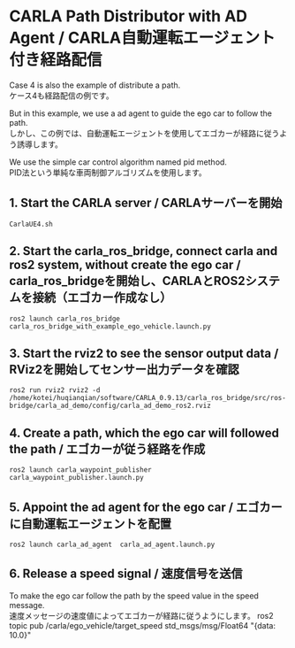 # CARLA Path Distributor with AD Agent / CARLA自動運転エージェント付き経路配信

Case 4 is also the example of distribute a path.  
ケース4も経路配信の例です。

But in this example, we use a ad agent to guide the ego car to follow the path.  
しかし、この例では、自動運転エージェントを使用してエゴカーが経路に従うよう誘導します。

We use the simple car control algorithm named pid method.  
PID法という単純な車両制御アルゴリズムを使用します。

## 1. Start the CARLA server / CARLAサーバーを開始
    CarlaUE4.sh

## 2. Start the carla_ros_bridge, connect carla and ros2 system, without create the ego car / carla_ros_bridgeを開始し、CARLAとROS2システムを接続（エゴカー作成なし）
    ros2 launch carla_ros_bridge carla_ros_bridge_with_example_ego_vehicle.launch.py

## 3. Start the rviz2 to see the sensor output data / RViz2を開始してセンサー出力データを確認
    ros2 run rviz2 rviz2 -d /home/kotei/huqianqian/software/CARLA_0.9.13/carla_ros_bridge/src/ros-bridge/carla_ad_demo/config/carla_ad_demo_ros2.rviz 

## 4. Create a path, which the ego car will followed the path / エゴカーが従う経路を作成
    ros2 launch carla_waypoint_publisher carla_waypoint_publisher.launch.py 

## 5. Appoint the ad agent for the ego car / エゴカーに自動運転エージェントを配置
    ros2 launch carla_ad_agent  carla_ad_agent.launch.py 

## 6. Release a speed signal / 速度信号を送信
To make the ego car follow the path by the speed value in the speed message.  
速度メッセージの速度値によってエゴカーが経路に従うようにします。
    ros2 topic pub /carla/ego_vehicle/target_speed std_msgs/msg/Float64 "{data: 10.0}"